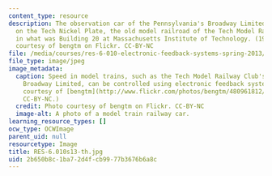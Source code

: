 ```yaml
---
content_type: resource
description: The observation car of the Pennsylvania's Broadway Limited Operating
  on the Tech Nickel Plate, the old model railroad of the Tech Model Railroad Club
  in what was Building 20 at Massachusetts Institute of Technology. (1977). Photo
  courtesy of bengtm on Flickr. CC-BY-NC
file: /media/courses/res-6-010-electronic-feedback-systems-spring-2013/2b650b8c1ba72d4fcb9977b3676b6a8c_RES-6.010s13-th.jpg
file_type: image/jpeg
image_metadata:
  caption: Speed in model trains, such as the Tech Model Railway Club's Pennsylvania's
    Broadway Limited, can be controlled using electronic feedback systems. (Photo
    courtesy of [bengtm](http://www.flickr.com/photos/bengtm/480961812/) on Flickr.
    CC-BY-NC.)
  credit: Photo courtesy of bengtm on Flickr. CC-BY-NC
  image-alt: A photo of a model train railway car.
learning_resource_types: []
ocw_type: OCWImage
parent_uid: null
resourcetype: Image
title: RES-6.010s13-th.jpg
uid: 2b650b8c-1ba7-2d4f-cb99-77b3676b6a8c
---
```


